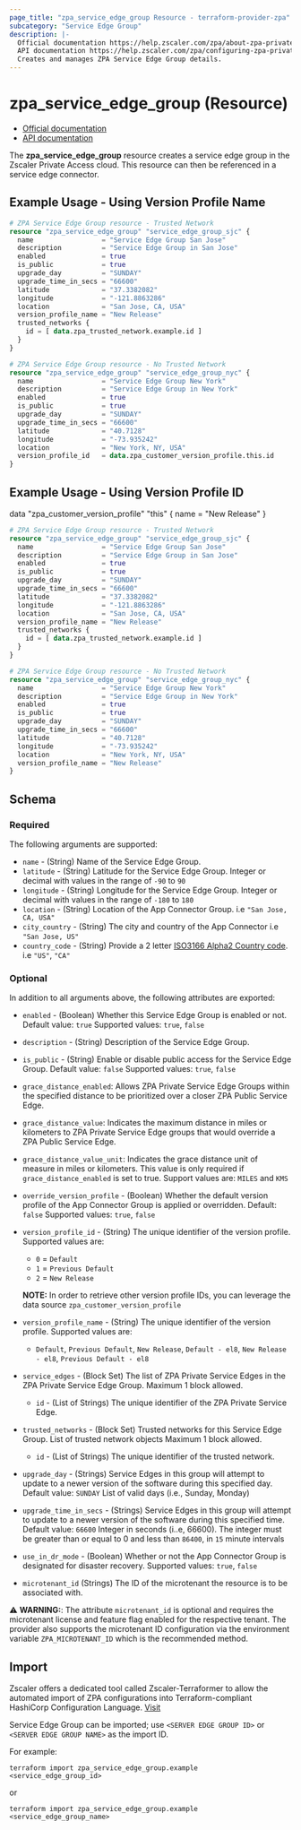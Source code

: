 ```yaml
---
page_title: "zpa_service_edge_group Resource - terraform-provider-zpa"
subcategory: "Service Edge Group"
description: |-
  Official documentation https://help.zscaler.com/zpa/about-zpa-private-service-edge-groups
  API documentation https://help.zscaler.com/zpa/configuring-zpa-private-service-edge-groups-using-api
  Creates and manages ZPA Service Edge Group details.
---
```


# zpa_service_edge_group (Resource)

* [Official documentation](https://help.zscaler.com/zpa/about-zpa-private-service-edge-groups)
* [API documentation](https://help.zscaler.com/zpa/configuring-zpa-private-service-edge-groups-using-api)

The **zpa_service_edge_group** resource creates a service edge group in the Zscaler Private Access cloud. This resource can then be referenced in a service edge connector.

## Example Usage - Using Version Profile Name

```terraform
# ZPA Service Edge Group resource - Trusted Network
resource "zpa_service_edge_group" "service_edge_group_sjc" {
  name                 = "Service Edge Group San Jose"
  description          = "Service Edge Group in San Jose"
  enabled              = true
  is_public            = true
  upgrade_day          = "SUNDAY"
  upgrade_time_in_secs = "66600"
  latitude             = "37.3382082"
  longitude            = "-121.8863286"
  location             = "San Jose, CA, USA"
  version_profile_name = "New Release"
  trusted_networks {
    id = [ data.zpa_trusted_network.example.id ]
  }
}
```

```terraform
# ZPA Service Edge Group resource - No Trusted Network
resource "zpa_service_edge_group" "service_edge_group_nyc" {
  name                 = "Service Edge Group New York"
  description          = "Service Edge Group in New York"
  enabled              = true
  is_public            = true
  upgrade_day          = "SUNDAY"
  upgrade_time_in_secs = "66600"
  latitude             = "40.7128"
  longitude            = "-73.935242"
  location             = "New York, NY, USA"
  version_profile_id   = data.zpa_customer_version_profile.this.id 
}
```

## Example Usage - Using Version Profile ID

data "zpa_customer_version_profile" "this" {
  name = "New Release"
}

```terraform
# ZPA Service Edge Group resource - Trusted Network
resource "zpa_service_edge_group" "service_edge_group_sjc" {
  name                 = "Service Edge Group San Jose"
  description          = "Service Edge Group in San Jose"
  enabled              = true
  is_public            = true
  upgrade_day          = "SUNDAY"
  upgrade_time_in_secs = "66600"
  latitude             = "37.3382082"
  longitude            = "-121.8863286"
  location             = "San Jose, CA, USA"
  version_profile_name = "New Release"
  trusted_networks {
    id = [ data.zpa_trusted_network.example.id ]
  }
}
```

```terraform
# ZPA Service Edge Group resource - No Trusted Network
resource "zpa_service_edge_group" "service_edge_group_nyc" {
  name                 = "Service Edge Group New York"
  description          = "Service Edge Group in New York"
  enabled              = true
  is_public            = true
  upgrade_day          = "SUNDAY"
  upgrade_time_in_secs = "66600"
  latitude             = "40.7128"
  longitude            = "-73.935242"
  location             = "New York, NY, USA"
  version_profile_name = "New Release"
}
```

## Schema

### Required

The following arguments are supported:

- `name` - (String) Name of the Service Edge Group.
- `latitude` - (String) Latitude for the Service Edge Group. Integer or decimal with values in the range of `-90` to `90`
- `longitude` - (String) Longitude for the Service Edge Group. Integer or decimal with values in the range of `-180` to `180`
- `location` - (String) Location of the App Connector Group. i.e ``"San Jose, CA, USA"``
- `city_country` - (String) The city and country of the App Connector i.e ``"San Jose, US"``
- `country_code` - (String) Provide a 2 letter [ISO3166 Alpha2 Country code](https://en.wikipedia.org/wiki/List_of_ISO_3166_country_codes). i.e ``"US"``, ``"CA"``

### Optional

In addition to all arguments above, the following attributes are exported:

- `enabled` - (Boolean) Whether this Service Edge Group is enabled or not. Default value: `true` Supported values: `true`, `false`
- `description` - (String) Description of the Service Edge Group.
- `is_public` - (String) Enable or disable public access for the Service Edge Group. Default value: `false` Supported values: `true`, `false`

- `grace_distance_enabled`: Allows ZPA Private Service Edge Groups within the specified distance to be prioritized over a closer ZPA Public Service Edge.
- `grace_distance_value`: Indicates the maximum distance in miles or kilometers to ZPA Private Service Edge groups that would override a ZPA Public Service Edge.
- `grace_distance_value_unit`: Indicates the grace distance unit of measure in miles or kilometers. This value is only required if `grace_distance_enabled` is set to true. Support values are: `MILES` and `KMS`

- `override_version_profile` - (Boolean) Whether the default version profile of the App Connector Group is applied or overridden. Default: `false` Supported values: `true`, `false`

- `version_profile_id` - (String) The unique identifier of the version profile. Supported values are:
  - ``0`` = ``Default``
  - ``1`` = ``Previous Default``
  - ``2`` = ``New Release``

  **NOTE:** In order to retrieve other version profile IDs, you can leverage the data source `zpa_customer_version_profile`

- `version_profile_name` - (String) The unique identifier of the version profile. Supported values are:
  - ``Default``, ``Previous Default``, ``New Release``, ``Default - el8``, ``New Release - el8``, ``Previous Default - el8``

- `service_edges` - (Block Set) The list of ZPA Private Service Edges in the ZPA Private Service Edge Group. Maximum 1 block allowed.
    - `id` - (List of Strings) The unique identifier of the ZPA Private Service Edge.
- `trusted_networks` - (Block Set) Trusted networks for this Service Edge Group. List of trusted network objects Maximum 1 block allowed.
    - `id` - (List of Strings) The unique identifier of the trusted network.
- `upgrade_day` - (Strings) Service Edges in this group will attempt to update to a newer version of the software during this specified day. Default value: `SUNDAY` List of valid days (i.e., Sunday, Monday)
- `upgrade_time_in_secs` - (Strings) Service Edges in this group will attempt to update to a newer version of the software during this specified time. Default value: `66600` Integer in seconds (i..e, 66600). The integer must be greater than or equal to 0 and less than `86400`, in `15` minute intervals
- `use_in_dr_mode` - (Boolean) Whether or not the App Connector Group is designated for disaster recovery. Supported values: `true`, `false`
- `microtenant_id` (Strings) The ID of the microtenant the resource is to be associated with.

⚠️ **WARNING:**: The attribute ``microtenant_id`` is optional and requires the microtenant license and feature flag enabled for the respective tenant. The provider also supports the microtenant ID configuration via the environment variable `ZPA_MICROTENANT_ID` which is the recommended method.

## Import

Zscaler offers a dedicated tool called Zscaler-Terraformer to allow the automated import of ZPA configurations into Terraform-compliant HashiCorp Configuration Language.
[Visit](https://github.com/zscaler/zscaler-terraformer)

Service Edge Group can be imported; use `<SERVER EDGE GROUP ID>` or `<SERVER EDGE GROUP NAME>` as the import ID.

For example:

```shell
terraform import zpa_service_edge_group.example <service_edge_group_id>
```

or

```shell
terraform import zpa_service_edge_group.example <service_edge_group_name>
```
